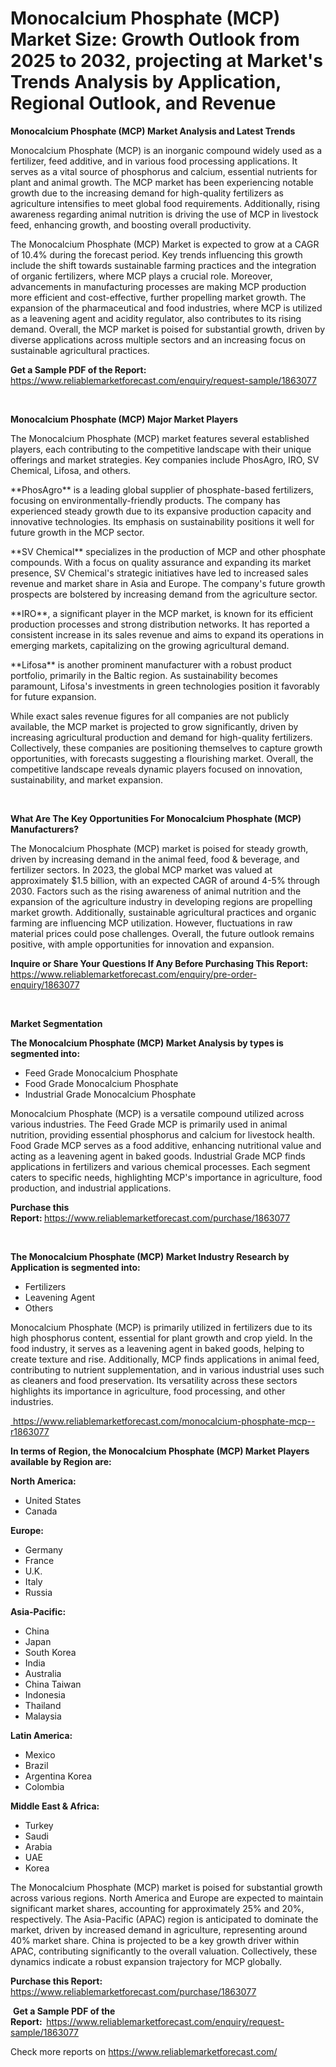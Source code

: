 <p><h1>Monocalcium Phosphate (MCP) Market Size: Growth Outlook from 2025 to 2032, projecting at Market's Trends Analysis by Application, Regional Outlook, and Revenue</h1></p><p><strong>Monocalcium Phosphate (MCP) Market Analysis and Latest Trends</strong></p>
<p><p>Monocalcium Phosphate (MCP) is an inorganic compound widely used as a fertilizer, feed additive, and in various food processing applications. It serves as a vital source of phosphorus and calcium, essential nutrients for plant and animal growth. The MCP market has been experiencing notable growth due to the increasing demand for high-quality fertilizers as agriculture intensifies to meet global food requirements. Additionally, rising awareness regarding animal nutrition is driving the use of MCP in livestock feed, enhancing growth, and boosting overall productivity.</p><p>The Monocalcium Phosphate (MCP) Market is expected to grow at a CAGR of 10.4% during the forecast period. Key trends influencing this growth include the shift towards sustainable farming practices and the integration of organic fertilizers, where MCP plays a crucial role. Moreover, advancements in manufacturing processes are making MCP production more efficient and cost-effective, further propelling market growth. The expansion of the pharmaceutical and food industries, where MCP is utilized as a leavening agent and acidity regulator, also contributes to its rising demand. Overall, the MCP market is poised for substantial growth, driven by diverse applications across multiple sectors and an increasing focus on sustainable agricultural practices.</p></p>
<p><strong>Get a Sample PDF of the Report:&nbsp;</strong> <a href="https://www.reliablemarketforecast.com/enquiry/request-sample/1863077?utm_campaign=2230&utm_medium=2&utm_source=Github&utm_content=ia&utm_term=04022025&utm_id=monocalcium-phosphate-mcp">https://www.reliablemarketforecast.com/enquiry/request-sample/1863077</a></p>
<p>&nbsp;</p>
<p><strong>Monocalcium Phosphate (MCP) Major Market Players</strong></p>
<p><p>The Monocalcium Phosphate (MCP) market features several established players, each contributing to the competitive landscape with their unique offerings and market strategies. Key companies include PhosAgro, IRO, SV Chemical, Lifosa, and others.</p><p>**PhosAgro** is a leading global supplier of phosphate-based fertilizers, focusing on environmentally-friendly products. The company has experienced steady growth due to its expansive production capacity and innovative technologies. Its emphasis on sustainability positions it well for future growth in the MCP sector.</p><p>**SV Chemical** specializes in the production of MCP and other phosphate compounds. With a focus on quality assurance and expanding its market presence, SV Chemical's strategic initiatives have led to increased sales revenue and market share in Asia and Europe. The company's future growth prospects are bolstered by increasing demand from the agriculture sector.</p><p>**IRO**, a significant player in the MCP market, is known for its efficient production processes and strong distribution networks. It has reported a consistent increase in its sales revenue and aims to expand its operations in emerging markets, capitalizing on the growing agricultural demand.</p><p>**Lifosa** is another prominent manufacturer with a robust product portfolio, primarily in the Baltic region. As sustainability becomes paramount, Lifosa's investments in green technologies position it favorably for future expansion.</p><p>While exact sales revenue figures for all companies are not publicly available, the MCP market is projected to grow significantly, driven by increasing agricultural production and demand for high-quality fertilizers. Collectively, these companies are positioning themselves to capture growth opportunities, with forecasts suggesting a flourishing market. Overall, the competitive landscape reveals dynamic players focused on innovation, sustainability, and market expansion.</p></p>
<p>&nbsp;</p>
<p><strong>What Are The Key Opportunities For Monocalcium Phosphate (MCP) Manufacturers?</strong></p>
<p><p>The Monocalcium Phosphate (MCP) market is poised for steady growth, driven by increasing demand in the animal feed, food & beverage, and fertilizer sectors. In 2023, the global MCP market was valued at approximately $1.5 billion, with an expected CAGR of around 4-5% through 2030. Factors such as the rising awareness of animal nutrition and the expansion of the agriculture industry in developing regions are propelling market growth. Additionally, sustainable agricultural practices and organic farming are influencing MCP utilization. However, fluctuations in raw material prices could pose challenges. Overall, the future outlook remains positive, with ample opportunities for innovation and expansion.</p></p>
<p><strong>Inquire or Share Your Questions If Any Before Purchasing This Report:</strong> <a href="https://www.reliablemarketforecast.com/enquiry/pre-order-enquiry/1863077?utm_campaign=2230&utm_medium=2&utm_source=Github&utm_content=ia&utm_term=04022025&utm_id=monocalcium-phosphate-mcp">https://www.reliablemarketforecast.com/enquiry/pre-order-enquiry/1863077</a></p>
<p>&nbsp;</p>
<p><strong>Market Segmentation</strong></p>
<p><strong>The Monocalcium Phosphate (MCP) Market Analysis by types is segmented into:</strong></p>
<p><ul><li>Feed Grade Monocalcium Phosphate</li><li>Food Grade Monocalcium Phosphate</li><li>Industrial Grade Monocalcium Phosphate</li></ul></p>
<p><p>Monocalcium Phosphate (MCP) is a versatile compound utilized across various industries. The Feed Grade MCP is primarily used in animal nutrition, providing essential phosphorus and calcium for livestock health. Food Grade MCP serves as a food additive, enhancing nutritional value and acting as a leavening agent in baked goods. Industrial Grade MCP finds applications in fertilizers and various chemical processes. Each segment caters to specific needs, highlighting MCP's importance in agriculture, food production, and industrial applications.</p></p>
<p><strong>Purchase this Report:&nbsp;</strong><a href="https://www.reliablemarketforecast.com/purchase/1863077?utm_campaign=2230&utm_medium=2&utm_source=Github&utm_content=ia&utm_term=04022025&utm_id=monocalcium-phosphate-mcp">https://www.reliablemarketforecast.com/purchase/1863077</a></p>
<p>&nbsp;</p>
<p><strong>The Monocalcium Phosphate (MCP) Market Industry Research by Application is segmented into:</strong></p>
<p><ul><li>Fertilizers</li><li>Leavening Agent</li><li>Others</li></ul></p>
<p><p>Monocalcium Phosphate (MCP) is primarily utilized in fertilizers due to its high phosphorus content, essential for plant growth and crop yield. In the food industry, it serves as a leavening agent in baked goods, helping to create texture and rise. Additionally, MCP finds applications in animal feed, contributing to nutrient supplementation, and in various industrial uses such as cleaners and food preservation. Its versatility across these sectors highlights its importance in agriculture, food processing, and other industries.</p></p>
<p><a href="https://www.reliablemarketforecast.com/monocalcium-phosphate-mcp--r1863077?utm_campaign=2230&utm_medium=2&utm_source=Github&utm_content=ia&utm_term=04022025&utm_id=monocalcium-phosphate-mcp">&nbsp;https://www.reliablemarketforecast.com/monocalcium-phosphate-mcp--r1863077</a></p>
<p><strong>In terms of Region, the Monocalcium Phosphate (MCP) Market Players available by Region are:</strong></p>
<p>
    <p> <strong> North America: </strong>
        <ul>
            <li>United States</li>
            <li>Canada</li>
        </ul>
        </p> 
    <p> <strong> Europe: </strong>
        <ul>
            <li>Germany</li>
            <li>France</li>
            <li>U.K.</li>
            <li>Italy</li>
            <li>Russia</li>
        </ul>
        </p> 
    <p> <strong> Asia-Pacific: </strong>
        <ul>
            <li>China</li>
            <li>Japan</li>
            <li>South Korea</li>
            <li>India</li>
            <li>Australia</li>
            <li>China Taiwan</li>
            <li>Indonesia</li>
            <li>Thailand</li>
            <li>Malaysia</li>
        </ul>
        </p> 
    <p> <strong> Latin America: </strong>
        <ul>
            <li>Mexico</li>
            <li>Brazil</li>
            <li>Argentina Korea</li>
            <li>Colombia</li>
        </ul>
        </p> 
    <p> <strong> Middle East & Africa: </strong>
        <ul>
            <li>Turkey</li>
            <li>Saudi</li>
            <li>Arabia</li>
            <li>UAE</li>
            <li>Korea</li>
        </ul>
    </p>
    </p>
<p><p>The Monocalcium Phosphate (MCP) market is poised for substantial growth across various regions. North America and Europe are expected to maintain significant market shares, accounting for approximately 25% and 20%, respectively. The Asia-Pacific (APAC) region is anticipated to dominate the market, driven by increased demand in agriculture, representing around 40% market share. China is projected to be a key growth driver within APAC, contributing significantly to the overall valuation. Collectively, these dynamics indicate a robust expansion trajectory for MCP globally.</p></p>
<p><strong>Purchase this Report: </strong><a href="https://www.reliablemarketforecast.com/purchase/1863077?utm_campaign=2230&utm_medium=2&utm_source=Github&utm_content=ia&utm_term=04022025&utm_id=monocalcium-phosphate-mcp">https://www.reliablemarketforecast.com/purchase/1863077</a></p>
<p>&nbsp;<strong>Get a Sample PDF of the Report:&nbsp;&nbsp;</strong><a href="https://www.reliablemarketforecast.com/enquiry/request-sample/1863077?utm_campaign=2230&utm_medium=2&utm_source=Github&utm_content=ia&utm_term=04022025&utm_id=monocalcium-phosphate-mcp">https://www.reliablemarketforecast.com/enquiry/request-sample/1863077</a></p>
<p><strong></strong></p>
<p>Check more reports on <a href="https://www.reliablemarketforecast.com/?utm_campaign=2230&utm_medium=2&utm_source=Github&utm_content=ia&utm_term=04022025&utm_id=monocalcium-phosphate-mcp">https://www.reliablemarketforecast.com/</a></p>